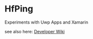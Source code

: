 # HfPing
Experiments with Uwp Apps and Xamarin

see also here: [Developer Wiki](https://github.com/TseDreiPeo/HfPing/wiki)
